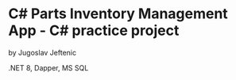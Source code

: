 # C# Parts Inventory Management App - C# practice project
by Jugoslav Jeftenic

.NET 8, Dapper, MS SQL

